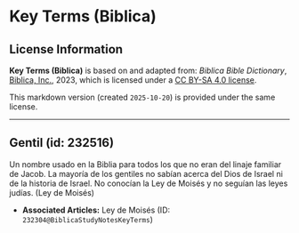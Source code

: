 # Key Terms (Biblica)

## License Information

**Key Terms (Biblica)** is based on and adapted from: _Biblica Bible Dictionary_, [Biblica, Inc.](https://www.biblica.com/), 2023, which is licensed under a [CC BY-SA 4.0 license](https://creativecommons.org/licenses/by-sa/4.0/legalcode.en).

This markdown version (created `2025-10-20`) is provided under the same license.



--------------------------------

## Gentil (id: 232516)

Un nombre usado en la Biblia para todos los que no eran del linaje familiar de Jacob. La mayoría de los gentiles no sabían acerca del Dios de Israel ni de la historia de Israel. No conocían la Ley de Moisés y no seguían las leyes judías. (Ley de Moisés)

* **Associated Articles:** Ley de Moisés (ID: `232304@BiblicaStudyNotesKeyTerms`)

